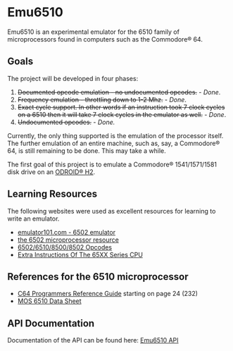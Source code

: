 # Emu6510

Emu6510 is an experimental emulator for the 6510 family of microprocessors found in computers
such as the Commodore® 64.

## Goals

The project will be developed in four phases:

1) ~~Documented opcode emulation - no undocumented opcodes.~~ - _Done_.
2) ~~Frequency emulation - throttling down to 1-2 Mhz.~~ - _Done_.
3) ~~Exact cycle support.  In other words if an instruction took 7 clock
cycles on a 6510 then it will take 7 clock cycles in the emulator as well.~~ - _Done_.
4) ~~Undocumented opcodes.~~ - *Done.*

Currently, the only thing supported is the emulation of the processor itself.  The further emulation of an entire machine, such as, say, a Commodore® 64, is still remaining to be done.  This may take a while.

The first goal of this project is to emulate a Commodore® 1541/1571/1581 disk drive on an [ODROID® H2](https://www.hardkernel.com/shop/odroid-h2plus/).

## Learning Resources

The following websites were used as excellent resources for learning to write an emulator.

- [emulator101.com - 6502 emulator](http://www.emulator101.com/6502-emulator.html)
- [the 6502 microprocessor resource](http://www.6502.org)
- [6502/6510/8500/8502 Opcodes](http://galenrhodes.com/Emu6510/Other/6502_6510_8500_8502%20Opcodes.html)
- [Extra Instructions Of The 65XX Series CPU](http://galenrhodes.com/Emu6510/Other/Extra%20Instructions%20Of%20The%2065XX%20Series%20CPU.html)

## References for the 6510 microprocessor

- [C64 Programmers Reference Guide](https://www.commodore.ca/wp-content/uploads/2018/11/c64-programmers_reference_guide-05-basic_to_machine_language.pdf) starting on page 24 (232)
- [MOS 6510 Data Sheet](http://archive.6502.org/datasheets/mos_6510_mpu.pdf)

## API Documentation

Documentation of the API can be found here: [Emu6510 API](http://galenrhodes.com/Emu6510/)

